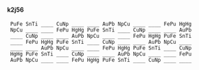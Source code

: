#### k2j56  

     PuFe SnTi ____ CuNp ____ ____ AuPb NpCu ____ ____ FePu HgHg 
     NpCu ____ ____ FePu HgHg PuFe SnTi ____ CuNp ____ ____ AuPb 
     ____ CuNp ____ ____ AuPb NpCu ____ ____ FePu HgHg PuFe SnTi 
     ____ FePu HgHg PuFe SnTi ____ CuNp ____ ____ AuPb NpCu ____ 
     ____ ____ AuPb NpCu ____ ____ FePu HgHg PuFe SnTi ____ CuNp 
     HgHg PuFe SnTi ____ CuNp ____ ____ AuPb NpCu ____ ____ FePu 
     AuPb NpCu ____ ____ FePu HgHg PuFe SnTi ____ CuNp ____ ____ 

